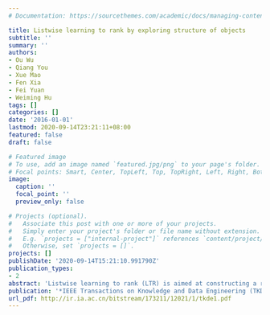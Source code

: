 ```yaml
---
# Documentation: https://sourcethemes.com/academic/docs/managing-content/

title: Listwise learning to rank by exploring structure of objects
subtitle: ''
summary: ''
authors:
- Ou Wu
- Qiang You
- Xue Mao
- Fen Xia
- Fei Yuan
- Weiming Hu
tags: []
categories: []
date: '2016-01-01'
lastmod: 2020-09-14T23:21:11+08:00
featured: false
draft: false

# Featured image
# To use, add an image named `featured.jpg/png` to your page's folder.
# Focal points: Smart, Center, TopLeft, Top, TopRight, Left, Right, BottomLeft, Bottom, BottomRight.
image:
  caption: ''
  focal_point: ''
  preview_only: false

# Projects (optional).
#   Associate this post with one or more of your projects.
#   Simply enter your project's folder or file name without extension.
#   E.g. `projects = ["internal-project"]` references `content/project/deep-learning/index.md`.
#   Otherwise, set `projects = []`.
projects: []
publishDate: '2020-09-14T15:21:10.991790Z'
publication_types:
- 2
abstract: 'Listwise learning to rank (LTR) is aimed at constructing a ranking model from listwise training data to order objects. In most existing studies, each training instance consists of a set of objects described by preference features. In a preference feature space for the objects in training, the structure of the objects is associated with the absolute preference degrees for the objects. The degrees significantly influence the ordering of the objects. Nevertheless, the structure of the training objects in their preference feature space has rarely been studied. In addition, most listwise LTR algorithms yield a single linear ranking model for all objects, but this ranking model may be insufficient to capture the underlying nonlinear ranking mechanism among all objects. This study proposes a divide-and-train method to learn a nonlinear ranking model from listwise training data. First, a rank-preserving clustering approach is used to infer the structure of objects in their preference feature space and all the objects in training data are divided into several clusters. Each cluster is assumed to correspond to a preference degree and an ordinal regression function is then learned. Second, considering that relations exist among the clusters, a multi-task listwise ranking approach is then employed to train linear ranking functions for all the clusters (or preference degrees) simultaneously. Our proposed method utilizes both the (relative) preferences among objects and the intrinsic structure of objects. Experimental results on benchmark data sets suggest that the proposed method outperforms state-oft-the-art listwise LTR algorithms.'
publication: '*IEEE Transactions on Knowledge and Data Engineering (TKDD)*'
url_pdf: http://ir.ia.ac.cn/bitstream/173211/12021/1/tkde1.pdf
---
```

